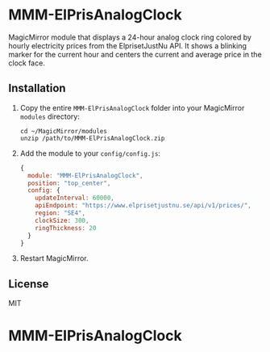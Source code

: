 # MMM-ElPrisAnalogClock




MagicMirror module that displays a 24-hour analog clock ring colored by hourly electricity prices
from the ElprisetJustNu API. It shows a blinking marker for the current hour and centers the current
and average price in the clock face.

## Installation

1. Copy the entire `MMM-ElPrisAnalogClock` folder into your MagicMirror `modules` directory:
   ```
   cd ~/MagicMirror/modules
   unzip /path/to/MMM-ElPrisAnalogClock.zip
   ```
2. Add the module to your `config/config.js`:
   ```js
   {
     module: "MMM-ElPrisAnalogClock",
     position: "top_center",
     config: {
       updateInterval: 60000,
       apiEndpoint: "https://www.elprisetjustnu.se/api/v1/prices/",
       region: "SE4",
       clockSize: 300,
       ringThickness: 20
     }
   }
   ```

3. Restart MagicMirror.

## License

MIT
# MMM-ElPrisAnalogClock
